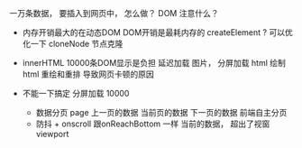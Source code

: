 一万条数据， 要插入到网页中， 怎么做？
DOM  注意什么？

- 内存开销最大的在动态DOM 
  DOM开销是最耗内存的
  createElement
  ? 可以优化一下
  cloneNode 节点克隆
- innerHTML
  10000条DOM显示是负担
  延迟加载 图片， 
  分屏加载 html
  绘制html 重绘和重排  导致网页卡顿的原因

- 不能一下搞定 分屏加载
  10000 
  - 数据分页  page  上一页的数据  当前页的数据  下一页的数据
    前端自主分页
  - 防抖 + onscroll
    跟onReachBottom 一样
    当前的数据， 超出了视窗 viewport